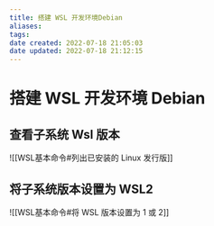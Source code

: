 ```yaml
---
title: 搭建 WSL 开发环境Debian
aliases: 
tags: 
date created: 2022-07-18 21:05:03
date updated: 2022-07-18 21:12:15
---
```


# 搭建 WSL 开发环境 Debian

## 查看子系统 Wsl 版本

![[WSL基本命令#列出已安装的 Linux 发行版]]

## 将子系统版本设置为 WSL2

![[WSL基本命令#将 WSL 版本设置为 1 或 2]]



